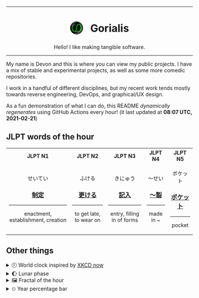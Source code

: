 ***

<h1 align="center">
<sub>
    <img src="readme/resources/avatar.png" height="36">
</sub>
&nbsp;
Gorialis
</h1>
<p align="center">
Hello! I like making tangible software.
</p>

***

My name is Devon and this is where you can view my public projects. I have a mix of stable and experimental projects, as well as some more comedic repositories.

I work in a handful of different disciplines, but my recent work tends mostly towards reverse engineering, DevOps, and graphical/UX design.

As a fun demonstration of what I can do, this README *dynamically regenerates* using GitHub Actions every hour! (it last updated at **08:07 UTC, 2021-02-21**)

<h2>JLPT words of the hour</h2>
<table>
    <tr>
        <th>JLPT N1</th>
        <th>JLPT N2</th>
        <th>JLPT N3</th>
        <th>JLPT N4</th>
        <th>JLPT N5</th>
    </tr>
    <tr>
        <td>
            <p align="center">せいてい</p>
            <h3 align="center"><b><a href="https://jisho.org/search/%E5%88%B6%E5%AE%9A">制定</a></b></h3>
            <hr>
            <p align="center">enactment,<wbr> establishment,<wbr> creation</p>
        </td>
        <td>
            <p align="center">ふける</p>
            <h3 align="center"><b><a href="https://jisho.org/search/%E6%9B%B4%E3%81%91%E3%82%8B">更ける</a></b></h3>
            <hr>
            <p align="center">to get late,<wbr> to wear on</p>
        </td>
        <td>
            <p align="center">きにゅう</p>
            <h3 align="center"><b><a href="https://jisho.org/search/%E8%A8%98%E5%85%A5">記入</a></b></h3>
            <hr>
            <p align="center">entry,<wbr> filling in of forms</p>
        </td>
        <td>
            <p align="center">～せい</p>
            <h3 align="center"><b><a href="https://jisho.org/search/%EF%BD%9E%E8%A3%BD">～製</a></b></h3>
            <hr>
            <p align="center">made in ~</p>
        </td>
        <td>
            <p align="center">ポケット</p>
            <h3 align="center"><b><a href="https://jisho.org/search/%E3%83%9D%E3%82%B1%E3%83%83%E3%83%88">ポケット</a></b></h3>
            <hr>
            <p align="center">pocket</p>
        </td>
    </tr>
</table>

<h2>Other things</h2>
<details>
<summary>🕗  World clock inspired by <a href="https://xkcd.com/now">XKCD now</a></summary>

> <img src="generated/now.png" width="512">

</details>
<details>
<summary>🌔 Lunar phase</summary>

The moon is approximately 34.55% through its phase (Waxing Gibbous).

</details>
<details>
<summary>&#x1f5bc; Fractal of the hour</summary>

> <img src="generated/fractal.png" width="512">

</details>
<details>
<summary>&#x23f2; Year percentage bar</summary>
<pre><code>2021 [██▁▁▁▁▁▁▁▁▁▁▁▁▁▁▁▁▁▁] 14.07%</code></pre>
</details>

